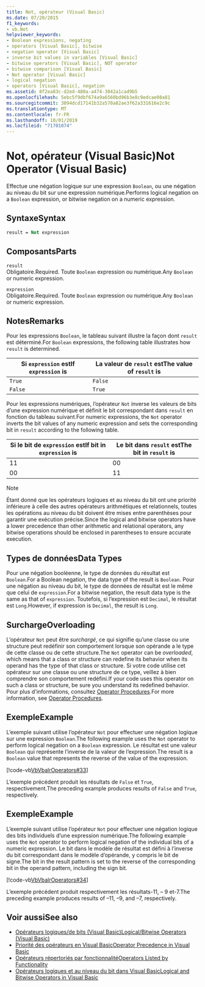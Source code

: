 ```yaml
---
title: Not, opérateur (Visual Basic)
ms.date: 07/20/2015
f1_keywords:
- vb.Not
helpviewer_keywords:
- Boolean expressions, negating
- operators [Visual Basic], bitwise
- negation operator [Visual Basic]
- inverse bit values in variables [Visual Basic]
- bitwise operators [Visual Basic], NOT operator
- bitwise comparison [Visual Basic]
- Not operator [Visual Basic]
- logical negation
- operators [Visual Basic], negation
ms.assetid: 8f2ea83c-d2ed-480a-a474-3042a1cad9b5
ms.openlocfilehash: 5ebc5f9dbf674a9a6560bd96b3e8c9edcae08a81
ms.sourcegitcommit: 3094dcd17141b32a570a82ae3f62a331616e2c9c
ms.translationtype: MT
ms.contentlocale: fr-FR
ms.lasthandoff: 10/01/2019
ms.locfileid: "71701074"
---
```

# <a name="not-operator-visual-basic"></a><span data-ttu-id="52ca8-102">Not, opérateur (Visual Basic)</span><span class="sxs-lookup"><span data-stu-id="52ca8-102">Not Operator (Visual Basic)</span></span>
<span data-ttu-id="52ca8-103">Effectue une négation logique sur une expression `Boolean`, ou une négation au niveau du bit sur une expression numérique.</span><span class="sxs-lookup"><span data-stu-id="52ca8-103">Performs logical negation on a `Boolean` expression, or bitwise negation on a numeric expression.</span></span>  
  
## <a name="syntax"></a><span data-ttu-id="52ca8-104">Syntaxe</span><span class="sxs-lookup"><span data-stu-id="52ca8-104">Syntax</span></span>  
  
```vb  
result = Not expression  
```  
  
## <a name="parts"></a><span data-ttu-id="52ca8-105">Composants</span><span class="sxs-lookup"><span data-stu-id="52ca8-105">Parts</span></span>  
 `result`  
 <span data-ttu-id="52ca8-106">Obligatoire.</span><span class="sxs-lookup"><span data-stu-id="52ca8-106">Required.</span></span> <span data-ttu-id="52ca8-107">Toute `Boolean` expression ou numérique.</span><span class="sxs-lookup"><span data-stu-id="52ca8-107">Any `Boolean` or numeric expression.</span></span>  
  
 `expression`  
 <span data-ttu-id="52ca8-108">Obligatoire.</span><span class="sxs-lookup"><span data-stu-id="52ca8-108">Required.</span></span> <span data-ttu-id="52ca8-109">Toute `Boolean` expression ou numérique.</span><span class="sxs-lookup"><span data-stu-id="52ca8-109">Any `Boolean` or numeric expression.</span></span>  
  
## <a name="remarks"></a><span data-ttu-id="52ca8-110">Notes</span><span class="sxs-lookup"><span data-stu-id="52ca8-110">Remarks</span></span>  
 <span data-ttu-id="52ca8-111">Pour les expressions `Boolean`, le tableau suivant illustre la façon dont `result` est déterminé.</span><span class="sxs-lookup"><span data-stu-id="52ca8-111">For `Boolean` expressions, the following table illustrates how `result` is determined.</span></span>  
  
|<span data-ttu-id="52ca8-112">Si `expression` est</span><span class="sxs-lookup"><span data-stu-id="52ca8-112">If `expression` is</span></span>|<span data-ttu-id="52ca8-113">La valeur de `result` est</span><span class="sxs-lookup"><span data-stu-id="52ca8-113">The value of `result` is</span></span>|  
|------------------------|------------------------------|  
|`True`|`False`|  
|`False`|`True`|  
  
 <span data-ttu-id="52ca8-114">Pour les expressions numériques, l’opérateur `Not` inverse les valeurs de bits d’une expression numérique et définit le bit correspondant dans `result` en fonction du tableau suivant.</span><span class="sxs-lookup"><span data-stu-id="52ca8-114">For numeric expressions, the `Not` operator inverts the bit values of any numeric expression and sets the corresponding bit in `result` according to the following table.</span></span>  
  
|<span data-ttu-id="52ca8-115">Si le bit de `expression` est</span><span class="sxs-lookup"><span data-stu-id="52ca8-115">If bit in `expression` is</span></span>|<span data-ttu-id="52ca8-116">Le bit dans `result` est</span><span class="sxs-lookup"><span data-stu-id="52ca8-116">The bit in `result` is</span></span>|  
|-------------------------------|----------------------------|  
|<span data-ttu-id="52ca8-117">1</span><span class="sxs-lookup"><span data-stu-id="52ca8-117">1</span></span>|<span data-ttu-id="52ca8-118">0</span><span class="sxs-lookup"><span data-stu-id="52ca8-118">0</span></span>|  
|<span data-ttu-id="52ca8-119">0</span><span class="sxs-lookup"><span data-stu-id="52ca8-119">0</span></span>|<span data-ttu-id="52ca8-120">1</span><span class="sxs-lookup"><span data-stu-id="52ca8-120">1</span></span>|  
  
> [!NOTE]
> <span data-ttu-id="52ca8-121">Étant donné que les opérateurs logiques et au niveau du bit ont une priorité inférieure à celle des autres opérateurs arithmétiques et relationnels, toutes les opérations au niveau du bit doivent être mises entre parenthèses pour garantir une exécution précise.</span><span class="sxs-lookup"><span data-stu-id="52ca8-121">Since the logical and bitwise operators have a lower precedence than other arithmetic and relational operators, any bitwise operations should be enclosed in parentheses to ensure accurate execution.</span></span>  
  
## <a name="data-types"></a><span data-ttu-id="52ca8-122">Types de données</span><span class="sxs-lookup"><span data-stu-id="52ca8-122">Data Types</span></span>  
 <span data-ttu-id="52ca8-123">Pour une négation booléenne, le type de données du résultat est `Boolean`.</span><span class="sxs-lookup"><span data-stu-id="52ca8-123">For a Boolean negation, the data type of the result is `Boolean`.</span></span> <span data-ttu-id="52ca8-124">Pour une négation au niveau du bit, le type de données de résultat est le même que celui de `expression`.</span><span class="sxs-lookup"><span data-stu-id="52ca8-124">For a bitwise negation, the result data type is the same as that of `expression`.</span></span> <span data-ttu-id="52ca8-125">Toutefois, si l’expression est `Decimal`, le résultat est `Long`.</span><span class="sxs-lookup"><span data-stu-id="52ca8-125">However, if expression is `Decimal`, the result is `Long`.</span></span>  
  
## <a name="overloading"></a><span data-ttu-id="52ca8-126">Surcharge</span><span class="sxs-lookup"><span data-stu-id="52ca8-126">Overloading</span></span>  
 <span data-ttu-id="52ca8-127">L’opérateur `Not` peut être *surchargé*, ce qui signifie qu’une classe ou une structure peut redéfinir son comportement lorsque son opérande a le type de cette classe ou de cette structure.</span><span class="sxs-lookup"><span data-stu-id="52ca8-127">The `Not` operator can be *overloaded*, which means that a class or structure can redefine its behavior when its operand has the type of that class or structure.</span></span> <span data-ttu-id="52ca8-128">Si votre code utilise cet opérateur sur une classe ou une structure de ce type, veillez à bien comprendre son comportement redéfini.</span><span class="sxs-lookup"><span data-stu-id="52ca8-128">If your code uses this operator on such a class or structure, be sure you understand its redefined behavior.</span></span> <span data-ttu-id="52ca8-129">Pour plus d'informations, consultez [Operator Procedures](../../../visual-basic/programming-guide/language-features/procedures/operator-procedures.md).</span><span class="sxs-lookup"><span data-stu-id="52ca8-129">For more information, see [Operator Procedures](../../../visual-basic/programming-guide/language-features/procedures/operator-procedures.md).</span></span>  
  
## <a name="example"></a><span data-ttu-id="52ca8-130">Exemple</span><span class="sxs-lookup"><span data-stu-id="52ca8-130">Example</span></span>  
 <span data-ttu-id="52ca8-131">L’exemple suivant utilise l’opérateur `Not` pour effectuer une négation logique sur une expression `Boolean`.</span><span class="sxs-lookup"><span data-stu-id="52ca8-131">The following example uses the `Not` operator to perform logical negation on a `Boolean` expression.</span></span> <span data-ttu-id="52ca8-132">Le résultat est une valeur `Boolean` qui représente l’inverse de la valeur de l’expression.</span><span class="sxs-lookup"><span data-stu-id="52ca8-132">The result is a `Boolean` value that represents the reverse of the value of the expression.</span></span>  
  
 [!code-vb[VbVbalrOperators#33](~/samples/snippets/visualbasic/VS_Snippets_VBCSharp/VbVbalrOperators/VB/Class1.vb#33)]  
  
 <span data-ttu-id="52ca8-133">L’exemple précédent produit les résultats de `False` et `True`, respectivement.</span><span class="sxs-lookup"><span data-stu-id="52ca8-133">The preceding example produces results of `False` and `True`, respectively.</span></span>  
  
## <a name="example"></a><span data-ttu-id="52ca8-134">Exemple</span><span class="sxs-lookup"><span data-stu-id="52ca8-134">Example</span></span>  
 <span data-ttu-id="52ca8-135">L’exemple suivant utilise l’opérateur `Not` pour effectuer une négation logique des bits individuels d’une expression numérique.</span><span class="sxs-lookup"><span data-stu-id="52ca8-135">The following example uses the `Not` operator to perform logical negation of the individual bits of a numeric expression.</span></span> <span data-ttu-id="52ca8-136">Le bit dans le modèle de résultat est défini à l’inverse du bit correspondant dans le modèle d’opérande, y compris le bit de signe.</span><span class="sxs-lookup"><span data-stu-id="52ca8-136">The bit in the result pattern is set to the reverse of the corresponding bit in the operand pattern, including the sign bit.</span></span>  
  
 [!code-vb[VbVbalrOperators#34](~/samples/snippets/visualbasic/VS_Snippets_VBCSharp/VbVbalrOperators/VB/Class1.vb#34)]  
  
 <span data-ttu-id="52ca8-137">L’exemple précédent produit respectivement les résultats-11, – 9 et-7.</span><span class="sxs-lookup"><span data-stu-id="52ca8-137">The preceding example produces results of –11, –9, and –7, respectively.</span></span>  
  
## <a name="see-also"></a><span data-ttu-id="52ca8-138">Voir aussi</span><span class="sxs-lookup"><span data-stu-id="52ca8-138">See also</span></span>

- [<span data-ttu-id="52ca8-139">Opérateurs logiques/de bits (Visual Basic)</span><span class="sxs-lookup"><span data-stu-id="52ca8-139">Logical/Bitwise Operators (Visual Basic)</span></span>](../../../visual-basic/language-reference/operators/logical-bitwise-operators.md)
- [<span data-ttu-id="52ca8-140">Priorité des opérateurs en Visual Basic</span><span class="sxs-lookup"><span data-stu-id="52ca8-140">Operator Precedence in Visual Basic</span></span>](../../../visual-basic/language-reference/operators/operator-precedence.md)
- [<span data-ttu-id="52ca8-141">Opérateurs répertoriés par fonctionnalité</span><span class="sxs-lookup"><span data-stu-id="52ca8-141">Operators Listed by Functionality</span></span>](../../../visual-basic/language-reference/operators/operators-listed-by-functionality.md)
- [<span data-ttu-id="52ca8-142">Opérateurs logiques et au niveau du bit dans Visual Basic</span><span class="sxs-lookup"><span data-stu-id="52ca8-142">Logical and Bitwise Operators in Visual Basic</span></span>](../../../visual-basic/programming-guide/language-features/operators-and-expressions/logical-and-bitwise-operators.md)
